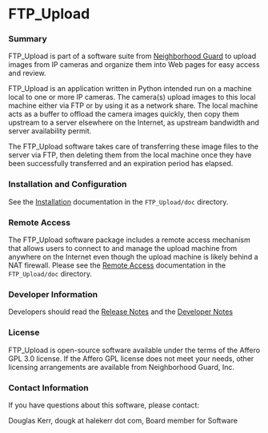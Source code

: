 # FTP_Upload #

### Summary ###

FTP_Upload is part of a software suite from 
[Neighborhood Guard](http://neighborhoodguard.org) 
to upload images from IP cameras and organize them into Web pages for 
easy access and review.

FTP_Upload is an application written in Python intended run on a machine
local to one or more IP cameras.  The camera(s) upload  images to this
local machine either via FTP or by using it as a network share. 
The local machine acts as a buffer to offload the camera images quickly,
then copy them upstream to a server elsewhere on the Internet, as
upstream bandwidth and server availability permit.

The FTP_Upload software takes care of transferring these image files to
the server via FTP, then deleting them from the local machine once they
have been successfully transferred and an expiration period has elapsed.

### Installation and Configuration ###
See the [Installation](FTP_Upload/doc/Installation.md)
documentation in the `FTP_Upload/doc` directory.

### Remote Access ###
The FTP_Upload software package includes a remote access mechanism that
allows users to connect to and manage
the upload machine from anywhere on the Internet
even though the upload machine is likely behind a NAT firewall.
Please see the [Remote Access](FTP_Upload/RemoteAccess.md)
documentation in the `FTP_Upload/doc` directory.

### Developer Information ###
Developers should read the [Release Notes](FTP_Upload/doc/ReleaseNotes.md)
and the [Developer Notes](FTP_Upload/doc/DeveloperNotes.md)

### License ###
FTP_Upload is open-source software available under the terms of the
Affero GPL 3.0 license.  If the Affero GPL license does not meet your
needs, other licensing arrangements are available from
Neighborhood Guard, Inc.

### Contact Information ###
If you have questions about this software, please contact:

Douglas Kerr, dougk at halekerr dot com, Board member for Software
